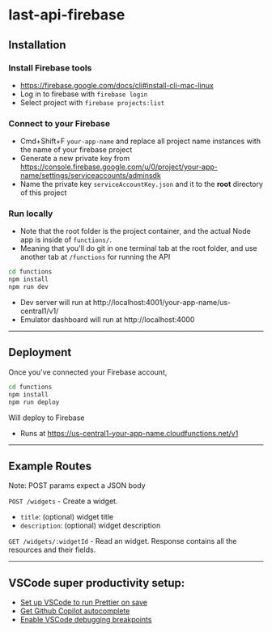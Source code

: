 # last-api-firebase

## Installation

### Install Firebase tools
  
  - https://firebase.google.com/docs/cli#install-cli-mac-linux
  - Log in to firebase with `firebase login`
  - Select project with `firebase projects:list`
  

### Connect to your Firebase

- Cmd+Shift+F `your-app-name` and replace all project name instances with the name of your firebase project
- Generate a new private key from https://console.firebase.google.com/u/0/project/your-app-name/settings/serviceaccounts/adminsdk
- Name the private key `serviceAccountKey.json` and it to the **root** directory of this project

### Run locally

- Note that the root folder is the project container, and the actual Node app is inside of `functions/`.
- Meaning that you'll do git in one terminal tab at the root folder, and use another tab at `/functions` for running the API

```bash
cd functions
npm install
npm run dev
```

- Dev server will run at http://localhost:4001/your-app-name/us-central1/v1/
- Emulator dashboard will run at http://localhost:4000


---
## Deployment



Once you've connected your Firebase account,
```bash
cd functions
npm install
npm run deploy
```

Will deploy to Firebase
- Runs at https://us-central1-your-app-name.cloudfunctions.net/v1



---
## Example Routes

Note: POST params expect a JSON body

`POST /widgets` - Create a widget.

- `title`: (optional) widget title
- `description`: (optional) widget description

`GET /widgets/:widgetId` - Read an widget. Response contains all the resources and their fields.



---
## VSCode super productivity setup:

- [Set up VSCode to run Prettier on save](https://scottsauber.com/2017/06/10/prettier-format-on-save-never-worry-about-formatting-javascript-again/)
- [Get Github Copilot autocomplete](https://docs.github.com/en/copilot/getting-started-with-github-copilot/getting-started-with-github-copilot-in-visual-studio-code)
- [Enable VSCode debugging breakpoints](https://profy.dev/article/debug-react-vscode)
